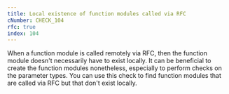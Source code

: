 ```yaml
---
title: Local existence of function modules called via RFC
cNumber: CHECK_104
rfc: true
index: 104
---
```


When a function module is called remotely via RFC, then the function module doesn't necessarily have to exist locally. It can be beneficial to create the function modules nonetheless, especially to perform checks on the parameter types. You can use this check to find function modules that are called via RFC but that don't exist locally.